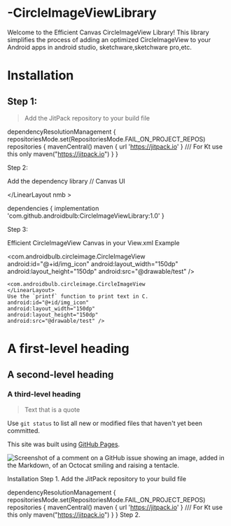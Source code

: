 # -CircleImageViewLibrary
Welcome to the Efficient Canvas CircleImageView Library! This library simplifies the process of adding an optimized CircleImageView to your Android apps in android studio, sketchware,sketchware pro,etc.

# Installation
## Step 1:

> Add the JitPack repository to your build file


dependencyResolutionManagement {
		repositoriesMode.set(RepositoriesMode.FAIL_ON_PROJECT_REPOS)
		repositories {
			mavenCentral()
			maven { url 'https://jitpack.io' } /// For Kt use this only  maven("https://jitpack.io")
		}
	}

Step 2:

Add the dependency library // Canvas UI

</LinearLayout    nmb >

dependencies {
	        implementation 'com.github.androidbulb:CircleImageViewLibrary:1.0'
	}



Step 3:

Efficient CircleImageView Canvas in your View.xml Example

<LinearLayout
        android:layout_width="match_parent"
        android:layout_height="match_parent"
        android:gravity="center">
   
   <com.androidbulb.circleimage.CircleImageView
    android:id="@+id/img_icon"
    android:layout_width="150dp"
    android:layout_height="150dp"
    android:src="@drawable/test" />

    <com.androidbulb.circleimage.CircleImageView
    </LinearLayout>
    Use the `printf` function to print text in C.
    android:id="@+id/img_icon"
    android:layout_width="150dp"
    android:layout_height="150dp"
    android:src="@drawable/test" />

# A first-level heading
## A second-level heading
### A third-level heading
 
> Text that is a quote


Use `git status` to list all new or modified files that haven't yet been committed.

This site was built using [GitHub Pages](https://pages.github.com/).



![Screenshot of a comment on a GitHub issue showing an image, added in the Markdown, of an Octocat smiling and raising a tentacle.](https://myoctocat.com/assets/images/base-octocat.svg)


Installation
Step 1.
Add the JitPack repository to your build file

dependencyResolutionManagement {
		repositoriesMode.set(RepositoriesMode.FAIL_ON_PROJECT_REPOS)
		repositories {
			mavenCentral()
			maven { url 'https://jitpack.io' } /// For Kt use this only  maven("https://jitpack.io")
		}
	}
Step 2.

